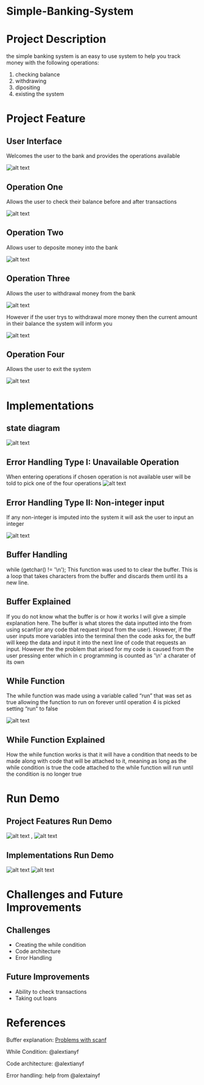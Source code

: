 # Simple-Banking-System

# Project Description
the simple banking system is an easy to use system to help you track money with the following operations:
1. checking balance
2. withdrawing 
3. dipositing 
4. existing the system 
# Project Feature
User Interface
-
Welcomes the user to the bank and provides the operations available 

![alt text](<Screenshot 2025-02-11 185002.png>)

Operation One
-
Allows the user to check their balance before and after transactions

![alt text](<Screenshot 2025-02-11 185939.png>)

Operation Two
-
Allows user to deposite money into the bank

![alt text](<Screenshot 2025-02-11 190821.png>)

Operation Three 
-
Allows the user to withdrawal money from the bank

![alt text](<Screenshot 2025-02-11 191338.png>)

However if the user trys to withdrawal more money then the current amount in their balance the system will inform you

![alt text](<Screenshot 2025-02-11 191426.png>)

Operation Four 
-
Allows the user to exit the system

![alt text](<Screenshot 2025-02-11 191808.png>)

# Implementations 
state diagram 
-
![alt text](<Screenshot 2025-03-27 183327.png>)

Error Handling Type I: Unavailable Operation
-
When entering operations if chosen operation is not available user will be told to pick one of the four operations
![alt text](<Screenshot 2025-02-11 192555.png>) 

Error Handling Type II: Non-integer input 
-
If any non-integer is imputed into the system it will ask the user to input an integer

![alt text](<Screenshot 2025-02-11 193017.png>)
  
Buffer Handling
-
while (getchar() != '\n'); This function was used to to clear the buffer. This is a loop that takes characters from the buffer and discards them until its a new line.

Buffer Explained
-
If you do not know what the buffer is or how it works I  will give a simple explanation here. The buffer is what stores the data inputted into the from using scanf(or any code that request input from the user). However, if the user inputs more variables into the terminal then the code asks for, the buff will keep the data and input it into the next line of code that requests an input. However the the problem that arised for my code is caused from the user pressing enter which in c programming is counted as '\n' a charater of its own

While Function
-
The while function was made using a variable called “run” that was set as true allowing the function to run on forever until operation 4 is picked setting “run” to false

![alt text](<Screenshot 2025-02-11 201506.png>)


While Function Explained
-
How the while function works is that it will have a condition that needs to be made along with code that will be attached to it, meaning as long as the while condition is true the code attached to the while function will run until the condition is no longer true

# Run Demo 
Project Features Run Demo
-
![alt text](<Screenshot 2025-03-26 150826.png>)
,
![alt text](<Screenshot 2025-03-26 150849.png>)

Implementations Run Demo
-
![alt text](<Screenshot 2025-03-26 151312.png>)
![alt text](<Screenshot 2025-03-26 151538.png>)

# Challenges and Future Improvements
Challenges
-
- Creating the while condition
- Code architecture 
- Error Handling
  
Future Improvements
-
- Ability to check transactions
- Taking out loans
  
# References 
Buffer explanation: [Problems with scanf](https://www.youtube.com/watch?v=Kl23Gjp_bmI)

While Condition: @alextianyf 

Code architecture: @alextianyf

Error handling: help from @alextainyf
